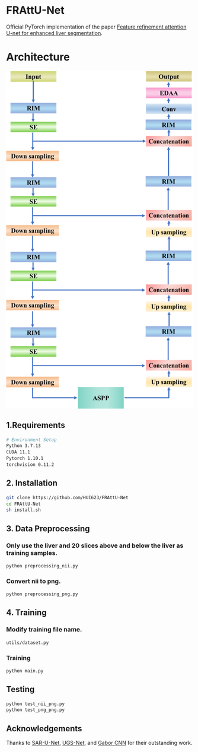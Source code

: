 # FRAttU-Net
Official PyTorch implementation of the paper [Feature refinement attention U-net for enhanced liver segmentation](https://www.sciencedirect.com/science/article/pii/S0952197625013764).

# Architecture

![FRAttU-Net](https://github.com/HUI623/EDAA-Net/blob/main/Architecture.png)
## 1.Requirements
```bash
# Environment Setup  
Python 3.7.13  
CUDA 11.1  
Pytorch 1.10.1  
torchvision 0.11.2
```
## 2. Installation
```bash
git clone https://github.com/HUI623/FRAttU-Net  
cd FRAttU-Net  
sh install.sh
```
## 3. Data Preprocessing
### Only use the liver and 20 slices above and below the liver as training samples.
```bash
python preprocessing_nii.py
```
### Convert nii to png.
```bash
python preprocessing_png.py
```
## 4. Training
### Modify training file name.
```bash
utils/dataset.py
```
### Training
```bash
python main.py
```
## Testing
```bash
python test_nii_png.py
python test_png_png.py
```

## Acknowledgements
Thanks to [SAR-U-Net](https://github.com/lvpeiqing/SAR-U-Net-liver-segmentation), [UGS-Net](https://github.com/yanghan-yh/UGS-Net), and [Gabor CNN](https://github.com/jxgu1016/Gabor_CNN_PyTorch) for their outstanding work.
